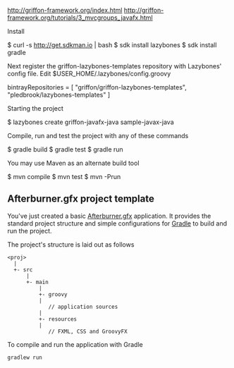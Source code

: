 http://griffon-framework.org/index.html
http://griffon-framework.org/tutorials/3_mvcgroups_javafx.html


Install

$ curl -s http://get.sdkman.io | bash
$ sdk install lazybones
$ sdk install gradle



Next register the griffon-lazybones-templates repository with Lazybones' config file. Edit $USER_HOME/.lazybones/config.groovy

bintrayRepositories = [
    "griffon/griffon-lazybones-templates",
    "pledbrook/lazybones-templates"
]


Starting the project

$ lazybones create griffon-javafx-java sample-javax-java



Compile, run and test the project with any of these commands

$ gradle build
$ gradle test
$ gradle run


You may use Maven as an alternate build tool

$ mvn compile
$ mvn test
$ mvn -Prun





Afterburner.gfx project template
--------------------------------

You've just created a basic [Afterburner.gfx][afterburner.gfx] application. It provides the
standard project structure and simple configurations for [Gradle][gradle] to build and run 
the project.

The project's structure is laid out as follows

    <proj>
      |
      +- src
          |
          +- main
              |
              +- groovy
              |
                 // application sources
              |
              +- resources
              |
                 // FXML, CSS and GroovyFX

To compile and run the application with Gradle

    gradlew run

[gradle]: http://www.gradle.org
[javafx-gradle]: https://bitbucket.org/shemnon/javafx-gradle
[afterburner.fx]: http://afterburner.adam-bien.com
[afterburner.gfx]: https://bitbucket.org/bgoetzmann/afterburner.gfx/wiki/Home
